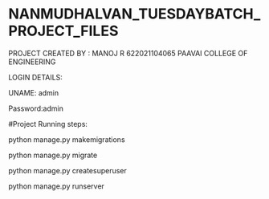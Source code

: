 # NANMUDHALVAN_TUESDAYBATCH_PROJECT_FILES

PROJECT CREATED BY : 
MANOJ R
622021104065
PAAVAI COLLEGE OF ENGINEERING


LOGIN DETAILS:


UNAME: admin


Password:admin




#Project Running steps:

python manage.py makemigrations

python manage.py migrate

python manage.py createsuperuser

python manage.py runserver
